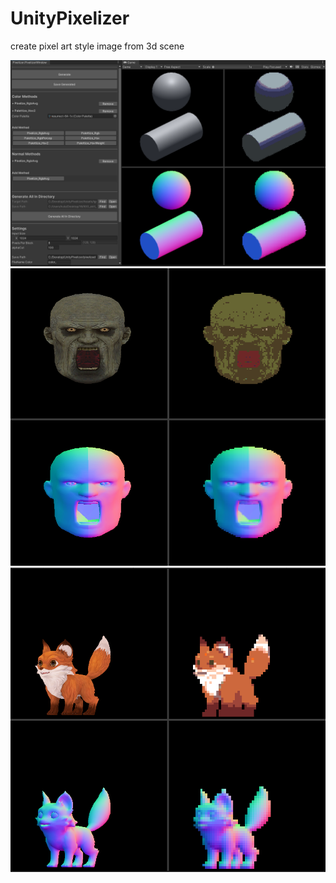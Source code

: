 # UnityPixelizer
create pixel art style image from 3d scene

![alt text](https://github.com/kula1027/UnityPixelizer/blob/main/capture.PNG?raw=true)
![alt text](https://github.com/kula1027/UnityPixelizer/blob/main/capture2.PNG?raw=true)
![alt text](https://github.com/kula1027/UnityPixelizer/blob/main/capture3.PNG?raw=true)